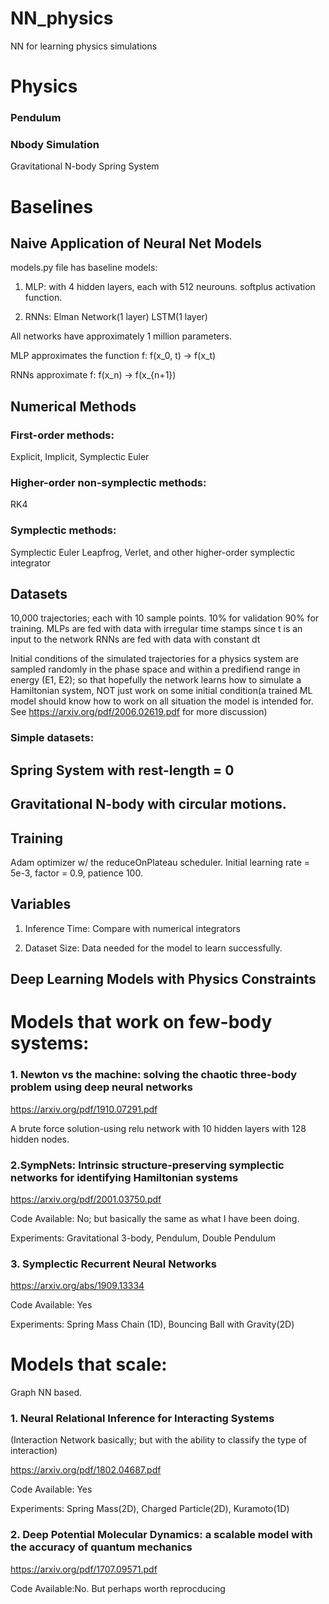 # NN_physics
NN for learning physics simulations

# Physics
### Pendulum

### Nbody Simulation
Gravitational N-body
Spring System

# Baselines
## Naive Application of Neural Net Models
models.py file has baseline models:

1. MLP: with 4 hidden layers, each with 512 neurouns. softplus activation function.

2. RNNs:
Elman Network(1 layer)
LSTM(1 layer)

All networks have approximately 1 million parameters.

MLP approximates the function f: f(x_0, t) -> f(x_t)

RNNs approximate f: f(x_n) -> f(x_{n+1})
## Numerical Methods
### First-order methods:
Explicit, Implicit, Symplectic Euler
### Higher-order non-symplectic methods:
RK4
### Symplectic methods:
Symplectic Euler
Leapfrog, Verlet, 
and other higher-order symplectic integrator

## Datasets
10,000 trajectories; each with 10 sample points. 10% for validation 90% for training.
MLPs are fed with data with irregular time stamps since t is an input to the network
RNNs are fed with data with constant dt

Initial conditions of the simulated trajectories for a physics system are sampled randomly in the phase space and within a predifiend range in energy (E1, E2); 
so that hopefully the network learns how to simulate a Hamiltonian system, NOT just work on some initial condition(a trained ML model should know how to work on all situation the model is intended for. See https://arxiv.org/pdf/2006.02619.pdf for more discussion)


### Simple datasets:
## Spring System with rest-length = 0
## Gravitational N-body with circular motions.

## Training
Adam optimizer w/ the reduceOnPlateau scheduler. Initial learning rate = 5e-3, factor = 0.9, patience 100.

## Variables
1. Inference Time: Compare with numerical integrators

2. Dataset Size: Data needed for the model to learn successfully.

## Deep Learning Models with Physics Constraints
# Models that work on few-body systems:
### 1. Newton vs the machine: solving the chaotic three-body problem using deep neural networks

https://arxiv.org/pdf/1910.07291.pdf

A brute force solution-using relu network with 10 hidden layers with 128 hidden nodes. 


### 2.SympNets: Intrinsic structure-preserving symplectic networks for identifying Hamiltonian systems

https://arxiv.org/pdf/2001.03750.pdf

Code Available: No; but basically the same as what I have been doing.

Experiments: Gravitational 3-body, Pendulum, Double Pendulum

### 3. Symplectic Recurrent Neural Networks

https://arxiv.org/abs/1909.13334

Code Available: Yes

Experiments: Spring Mass Chain (1D), Bouncing Ball with Gravity(2D)





# Models that scale:
Graph NN based.

### 1. Neural Relational Inference for Interacting Systems 
(Interaction Network basically; but with the ability to classify the type of interaction)

https://arxiv.org/pdf/1802.04687.pdf

Code Available: Yes

Experiments: Spring Mass(2D), Charged Particle(2D), Kuramoto(1D)

### 2. Deep Potential Molecular Dynamics: a scalable model with the accuracy of quantum mechanics

https://arxiv.org/pdf/1707.09571.pdf

Code Available:No. But perhaps worth reprocducing


